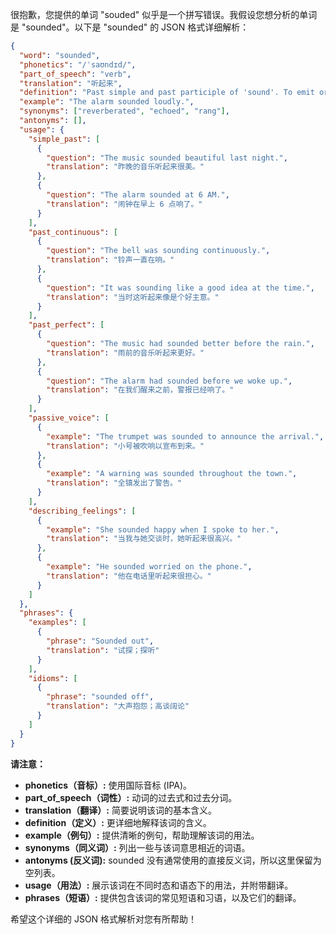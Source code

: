 很抱歉，您提供的单词 "souded" 似乎是一个拼写错误。我假设您想分析的单词是 "sounded"。以下是 "sounded" 的 JSON 格式详细解析：

```json
{
  "word": "sounded",
  "phonetics": "/ˈsaʊndɪd/",
  "part_of_speech": "verb",
  "translation": "听起来",
  "definition": "Past simple and past participle of 'sound'. To emit or cause to emit sound.",
  "example": "The alarm sounded loudly.",
  "synonyms": ["reverberated", "echoed", "rang"],
  "antonyms": [],
  "usage": {
    "simple_past": [
      {
        "question": "The music sounded beautiful last night.",
        "translation": "昨晚的音乐听起来很美。"
      },
      {
        "question": "The alarm sounded at 6 AM.",
        "translation": "闹钟在早上 6 点响了。"
      }
    ],
    "past_continuous": [
      {
        "question": "The bell was sounding continuously.",
        "translation": "铃声一直在响。"
      },
      {
        "question": "It was sounding like a good idea at the time.",
        "translation": "当时这听起来像是个好主意。"
      }
    ],
    "past_perfect": [
      {
        "question": "The music had sounded better before the rain.",
        "translation": "雨前的音乐听起来更好。"
      },
      {
        "question": "The alarm had sounded before we woke up.",
        "translation": "在我们醒来之前，警报已经响了。"
      }
    ],
    "passive_voice": [
      {
        "example": "The trumpet was sounded to announce the arrival.",
        "translation": "小号被吹响以宣布到来。"
      },
      {
        "example": "A warning was sounded throughout the town.",
        "translation": "全镇发出了警告。"
      }
    ],
    "describing_feelings": [
      {
        "example": "She sounded happy when I spoke to her.",
        "translation": "当我与她交谈时，她听起来很高兴。"
      },
      {
        "example": "He sounded worried on the phone.",
        "translation": "他在电话里听起来很担心。"
      }
    ]
  },
  "phrases": {
    "examples": [
      {
        "phrase": "Sounded out",
        "translation": "试探；探听"
      }
    ],
    "idioms": [
      {
        "phrase": "sounded off",
        "translation": "大声抱怨；高谈阔论"
      }
    ]
  }
}
```

**请注意：**

*   **phonetics（音标）:** 使用国际音标 (IPA)。
*   **part\_of\_speech（词性）:**  动词的过去式和过去分词。
*   **translation（翻译）:** 简要说明该词的基本含义。
*   **definition（定义）:** 更详细地解释该词的含义。
*   **example（例句）:** 提供清晰的例句，帮助理解该词的用法。
*   **synonyms（同义词）:** 列出一些与该词意思相近的词语。
*    **antonyms (反义词):** sounded 没有通常使用的直接反义词，所以这里保留为空列表。
*   **usage（用法）:** 展示该词在不同时态和语态下的用法，并附带翻译。
*   **phrases（短语）:** 提供包含该词的常见短语和习语，以及它们的翻译。

希望这个详细的 JSON 格式解析对您有所帮助！
 